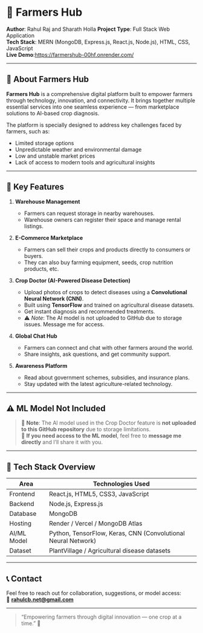# 🌾 Farmers Hub

**Author**: Rahul Raj  and Sharath Holla
**Project Type**: Full Stack Web Application  
**Tech Stack**: MERN (MongoDB, Express.js, React.js, Node.js), HTML, CSS, JavaScript  
**Live Demo**:https://farmershub-00hf.onrender.com/<!-- Replace with your actual hosted URL -->

---

## 📌 About Farmers Hub

**Farmers Hub** is a comprehensive digital platform built to empower farmers through technology, innovation, and connectivity. It brings together multiple essential services into one seamless experience — from marketplace solutions to AI-based crop diagnosis.

The platform is specially designed to address key challenges faced by farmers, such as:
- Limited storage options
- Unpredictable weather and environmental damage
- Low and unstable market prices
- Lack of access to modern tools and agricultural insights

---

## 🌟 Key Features

1. **Warehouse Management**
   - Farmers can request storage in nearby warehouses.
   - Warehouse owners can register their space and manage rental listings.

2. **E-Commerce Marketplace**
   - Farmers can sell their crops and products directly to consumers or buyers.
   - They can also buy farming equipment, seeds, crop nutrition products, etc.

3. **Crop Doctor (AI-Powered Disease Detection)**
   - Upload photos of crops to detect diseases using a **Convolutional Neural Network (CNN)**.
   - Built using **TensorFlow** and trained on agricultural disease datasets.
   - Get instant diagnosis and recommended treatments.
   - ⚠️ *Note*: The AI model is not uploaded to GitHub due to storage issues. Message me for access.

4. **Global Chat Hub**
   - Farmers can connect and chat with other farmers around the world.
   - Share insights, ask questions, and get community support.

5. **Awareness Platform**
   - Read about government schemes, subsidies, and insurance plans.
   - Stay updated with the latest agriculture-related technology.

---

## ⚠️ ML Model Not Included

> 📂 **Note**: The AI model used in the Crop Doctor feature is **not uploaded to this GitHub repository** due to storage limitations.  
> 📩 **If you need access to the ML model**, feel free to **message me directly** and I’ll share it with you.

---

## 🚀 Tech Stack Overview

| Area            | Technologies Used                                      |
|-----------------|--------------------------------------------------------|
| Frontend        | React.js, HTML5, CSS3, JavaScript                      |
| Backend         | Node.js, Express.js                                    |
| Database        | MongoDB                                                |
| Hosting         | Render / Vercel / MongoDB Atlas                        |
| AI/ML Model     | Python, TensorFlow, Keras, CNN (Convolutional Neural Network) |
| Dataset         | PlantVillage / Agricultural disease datasets           |

---



## 📞 Contact

Feel free to reach out for collaboration, suggestions, or model access:  
📧 **rahulcb.net@gmail.com**

---

> “Empowering farmers through digital innovation — one crop at a time.” 🌱

 
